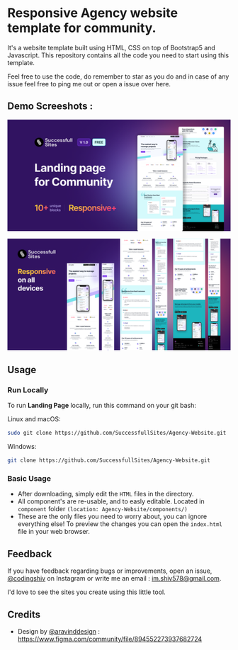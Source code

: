 # Responsive Agency website template for community.

It's a website template built using HTML, CSS on top of Bootstrap5 and Javascript. This repository contains all the code you need to start using this template.

Feel free to use the code, do remember to star as you do and in case of any issue feel free to ping me out or open a issue over here.

## Demo Screeshots :

![Website Thumnail](/Images/Thumbnail.png "Website Thumnail")

![Website Thumnail](/Images/ResponsiveScreen-mockup.png "Website Thumnail")

## Usage

### Run Locally

To run **Landing Page** locally, run this command on your git bash:

Linux and macOS:

```bash
sudo git clone https://github.com/SuccessfullSites/Agency-Website.git
```

Windows:

```bash
git clone https://github.com/SuccessfullSites/Agency-Website.git
```

### Basic Usage

- After downloading, simply edit the `HTML` files in the directory. 
- All component's are re-usable, and to easly editable. Located in `component` folder `(location: Agency-Website/components/)`
- These are the only files you need to worry about, you can ignore everything else! To preview the changes you can open the `index.html` file in your web browser.

## Feedback

If you have feedback regarding bugs or improvements, open an issue, [@codingshiv](https://www.instagram.com/codingshiv/) on Instagram or write me an email : im.shiv578@gmail.com.

I'd love to see the sites you create using this little tool.

## Credits

- Design by [@aravinddesign](https://www.figma.com/@aravinddesign) : https://www.figma.com/community/file/894552273937682724